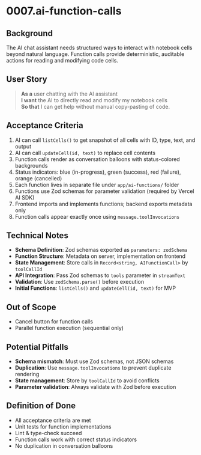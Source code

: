 # 0007.ai-function-calls

## Background

The AI chat assistant needs structured ways to interact with notebook cells beyond natural language. Function calls provide deterministic, auditable actions for reading and modifying code cells.

## User Story

> **As a** user chatting with the AI assistant  
> **I want** the AI to directly read and modify my notebook cells  
> **So that** I can get help without manual copy-pasting of code.

## Acceptance Criteria

1. AI can call `listCells()` to get snapshot of all cells with ID, type, text, and output
2. AI can call `updateCell(id, text)` to replace cell contents
3. Function calls render as conversation balloons with status-colored backgrounds
4. Status indicators: blue (in-progress), green (success), red (failure), orange (cancelled)
5. Each function lives in separate file under `app/ai-functions/` folder
6. Functions use Zod schemas for parameter validation (required by Vercel AI SDK)
7. Frontend imports and implements functions; backend exports metadata only
8. Function calls appear exactly once using `message.toolInvocations`

## Technical Notes

- **Schema Definition**: Zod schemas exported as `parameters: zodSchema`
- **Function Structure**: Metadata on server, implementation on frontend
- **State Management**: Store calls in `Record<string, AIFunctionCall>` by `toolCallId`
- **API Integration**: Pass Zod schemas to `tools` parameter in `streamText`
- **Validation**: Use `zodSchema.parse()` before execution
- **Initial Functions**: `listCells()` and `updateCell(id, text)` for MVP

## Out of Scope

- Cancel button for function calls
- Parallel function execution (sequential only)

## Potential Pitfalls

- **Schema mismatch**: Must use Zod schemas, not JSON schemas
- **Duplication**: Use `message.toolInvocations` to prevent duplicate rendering
- **State management**: Store by `toolCallId` to avoid conflicts
- **Parameter validation**: Always validate with Zod before execution

## Definition of Done

- All acceptance criteria are met
- Unit tests for function implementations
- Lint & type-check succeed
- Function calls work with correct status indicators
- No duplication in conversation balloons
